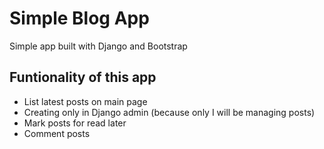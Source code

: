 # Simple Blog App
Simple app built with Django and Bootstrap
## Funtionality of this app
* List latest posts on main page
* Creating only in Django admin (because only I will be managing posts)
* Mark posts for read later
* Comment posts
